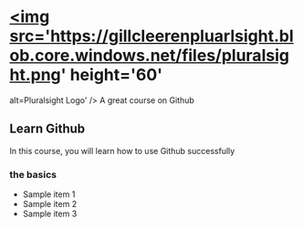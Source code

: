 # <a href='http://pluarlsight.com'><img src='https://gillcleerenpluarlsight.blob.core.windows.net/files/pluralsight.png' height='60' 
alt=Pluralsight Logo' /></a> A great course on Github

## Learn Github
In this course, you will learn how to use Github successfully

### the basics 
- Sample item 1
- Sample item 2
- Sample item 3
